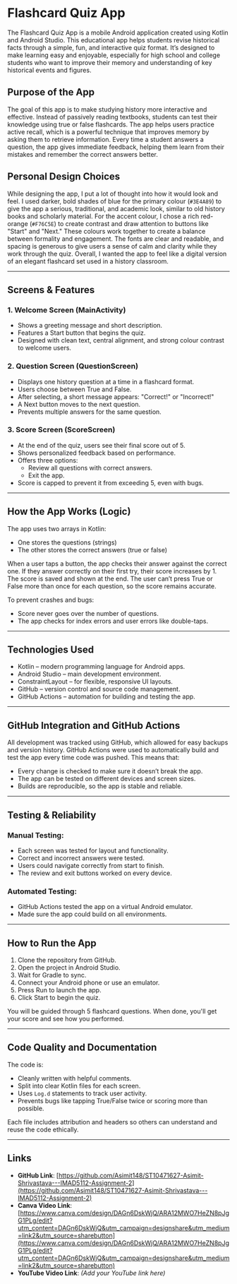 # Flashcard Quiz App

The Flashcard Quiz App is a mobile Android application created using Kotlin and Android Studio. This educational app helps students revise historical facts through a simple, fun, and interactive quiz format. It’s designed to make learning easy and enjoyable, especially for high school and college students who want to improve their memory and understanding of key historical events and figures.

## Purpose of the App

The goal of this app is to make studying history more interactive and effective. Instead of passively reading textbooks, students can test their knowledge using true or false flashcards. The app helps users practice active recall, which is a powerful technique that improves memory by asking them to retrieve information. Every time a student answers a question, the app gives immediate feedback, helping them learn from their mistakes and remember the correct answers better.

## Personal Design Choices

While designing the app, I put a lot of thought into how it would look and feel. I used darker, bold shades of blue for the primary colour (`#3E4A89`) to give the app a serious, traditional, and academic look, similar to old history books and scholarly material. For the accent colour, I chose a rich red-orange (`#F76C5E`) to create contrast and draw attention to buttons like "Start" and "Next." These colours work together to create a balance between formality and engagement. The fonts are clear and readable, and spacing is generous to give users a sense of calm and clarity while they work through the quiz. Overall, I wanted the app to feel like a digital version of an elegant flashcard set used in a history classroom.

---

## Screens & Features

### 1. Welcome Screen (MainActivity)
- Shows a greeting message and short description.
- Features a Start button that begins the quiz.
- Designed with clean text, central alignment, and strong colour contrast to welcome users.

### 2. Question Screen (QuestionScreen)
- Displays one history question at a time in a flashcard format.
- Users choose between True and False.
- After selecting, a short message appears: "Correct!" or "Incorrect!"
- A Next button moves to the next question.
- Prevents multiple answers for the same question.

### 3. Score Screen (ScoreScreen)
- At the end of the quiz, users see their final score out of 5.
- Shows personalized feedback based on performance.
- Offers three options:
  - Review all questions with correct answers.
  - Exit the app.
- Score is capped to prevent it from exceeding 5, even with bugs.

---

## How the App Works (Logic)

The app uses two arrays in Kotlin:
- One stores the questions (strings)
- The other stores the correct answers (true or false)

When a user taps a button, the app checks their answer against the correct one. If they answer correctly on their first try, their score increases by 1. The score is saved and shown at the end. The user can’t press True or False more than once for each question, so the score remains accurate.

To prevent crashes and bugs:
- Score never goes over the number of questions.
- The app checks for index errors and user errors like double-taps.

---

## Technologies Used

- Kotlin – modern programming language for Android apps.
- Android Studio – main development environment.
- ConstraintLayout – for flexible, responsive UI layouts.
- GitHub – version control and source code management.
- GitHub Actions – automation for building and testing the app.

---

## GitHub Integration and GitHub Actions

All development was tracked using GitHub, which allowed for easy backups and version history. GitHub Actions were used to automatically build and test the app every time code was pushed. This means that:
- Every change is checked to make sure it doesn’t break the app.
- The app can be tested on different devices and screen sizes.
- Builds are reproducible, so the app is stable and reliable.

---

## Testing & Reliability

### Manual Testing:
- Each screen was tested for layout and functionality.
- Correct and incorrect answers were tested.
- Users could navigate correctly from start to finish.
- The review and exit buttons worked on every device.

### Automated Testing:
- GitHub Actions tested the app on a virtual Android emulator.
- Made sure the app could build on all environments.

---

## How to Run the App

1. Clone the repository from GitHub.
2. Open the project in Android Studio.
3. Wait for Gradle to sync.
4. Connect your Android phone or use an emulator.
5. Press Run to launch the app.
6. Click Start to begin the quiz.

You will be guided through 5 flashcard questions. When done, you'll get your score and see how you performed.

---

## Code Quality and Documentation

The code is:
- Cleanly written with helpful comments.
- Split into clear Kotlin files for each screen.
- Uses `Log.d` statements to track user activity.
- Prevents bugs like tapping True/False twice or scoring more than possible.

Each file includes attribution and headers so others can understand and reuse the code ethically.

---

## Links

- **GitHub Link**: [https://github.com/Asimit148/ST10471627-Asimit-Shrivastava---IMAD5112-Assignment-2](https://github.com/Asimit148/ST10471627-Asimit-Shrivastava---IMAD5112-Assignment-2)  
- **Canva Video Link**: [https://www.canva.com/design/DAGn6DskWjQ/ARA12MWO7HeZN8pJgG1PLg/edit?utm_content=DAGn6DskWjQ&utm_campaign=designshare&utm_medium=link2&utm_source=sharebutton](https://www.canva.com/design/DAGn6DskWjQ/ARA12MWO7HeZN8pJgG1PLg/edit?utm_content=DAGn6DskWjQ&utm_campaign=designshare&utm_medium=link2&utm_source=sharebutton)  
- **YouTube Video Link**: *(Add your YouTube link here)*

